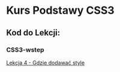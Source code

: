 # Kurs Podstawy CSS3

## Kod do Lekcji:

### CSS3-wstep
[Lekcja 4 - Gdzie dodawać style](https://github.com/CoderyApp/CSS3-wstep/tree/9f08c0cec2a143664bab26871c1126ea45b3a4c3)
